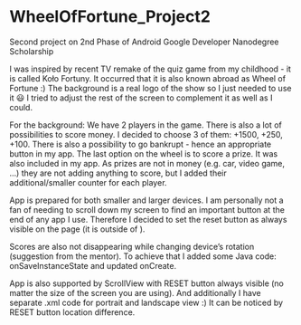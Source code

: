 # WheelOfFortune_Project2
Second project on 2nd Phase of Android Google Developer Nanodegree Scholarship

I was inspired by recent TV remake of the quiz game from my childhood - it is called Koło Fortuny. It occurred that it is also known abroad as Wheel of Fortune :)
The background is a real logo of the show so I just needed to use it :smiley: I tried to adjust the rest of the screen to complement it as well as I could.

For the background:
We have 2 players in the game. There is also a lot of possibilities to score money. I decided to choose 3 of them: +1500, +250, +100. There is also a possibility to go bankrupt - hence an appropriate button in my app. The last option on the wheel is to score a prize. It was also included in my app. As prizes are not in money (e.g. car, video game, …) they are not adding anything to score, but I added their additional/smaller counter for each player.

App is prepared for both smaller and larger devices. I am personally not a fan of needing to scroll down my screen to find an important button at the end of any app I use. Therefore I decided to set the reset button as always visible on the page (it is outside of ).

Scores are also not disappearing while changing device’s rotation (suggestion from the mentor). To achieve that I added some Java code:
onSaveInstanceState
and updated
onCreate.

App is also supported by ScrollView with RESET button always visible (no matter the size of the screen you are using).
And additionally I have separate .xml code for portrait and landscape view :) It can be noticed by RESET button location difference.
